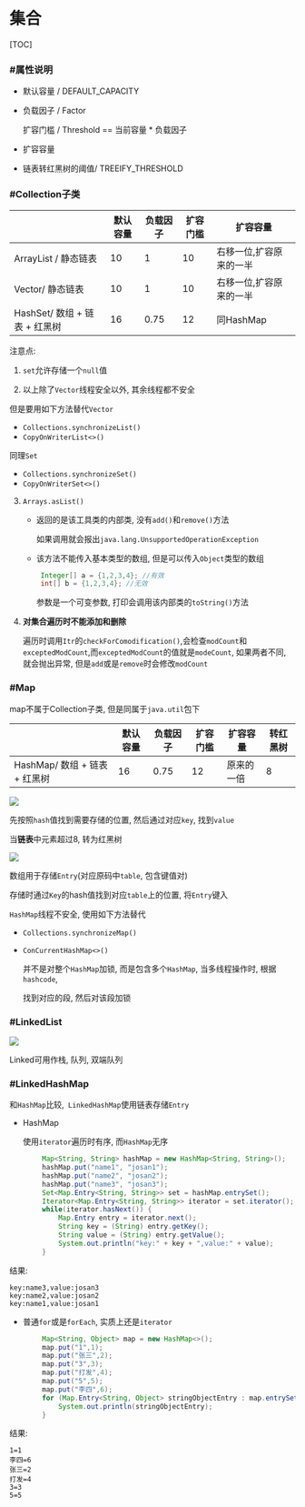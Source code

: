 # 集合

[TOC]

### #属性说明

- 默认容量 / DEFAULT_CAPACITY

- 负载因子 / Factor

  扩容门槛 / Threshold == 当前容量 * 负载因子 

- 扩容容量

- 链表转红黑树的阈值/ TREEIFY_THRESHOLD

### #Collection子类



|                               | 默认容量 | 负载因子 | 扩容门槛 | 扩容容量                |
| ----------------------------- | -------- | -------- | -------- | ----------------------- |
| ArrayList / 静态链表          | 10       | 1        | 10       | 右移一位,扩容原来的一半 |
| Vector/ 静态链表              | 10       | 1        | 10       | 右移一位,扩容原来的一半 |
| HashSet/ 数组 + 链表 + 红黑树 | 16       | 0.75     | 12       | 同HashMap               |

注意点: 

1. `set`允许存储一个`null`值

2. 以上除了`Vector`线程安全以外, 其余线程都不安全

但是要用如下方法替代`Vector`

- `Collections.synchronizeList()`
- `CopyOnWriterList<>()`

同理`Set`

- `Collections.synchronizeSet()`
- `CopyOnWriterSet<>()`

3. `Arrays.asList()`

   - 返回的是该工具类的内部类, 没有`add()`和`remove()`方法

     如果调用就会报出`java.lang.UnsupportedOperationException`

   - 该方法不能传入基本类型的数组, 但是可以传入`Object`类型的数组

     ```java
      Integer[] a = {1,2,3,4}; //有效
      int[] b = {1,2,3,4}; //无效
     ```

     参数是一个可变参数, 打印会调用该内部类的`toString()`方法

4. **对集合遍历时不能添加和删除**

   遍历时调用`Itr`的`checkForComodification()`,会检查`modCount`和`exceptedModCount`,而`exceptedModCount`的值就是`modeCount`, 如果两者不同, 就会抛出异常, 但是`add`或是`remove`时会修改`modCount`

### #Map

map不属于Collection子类, 但是同属于`java.util`包下

|                               | 默认容量 | 负载因子 | 扩容门槛 | 扩容容量   | 转红黑树 |
| ----------------------------- | -------- | -------- | -------- | ---------- | -------- |
| HashMap/ 数组 + 链表 + 红黑树 | 16       | 0.75     | 12       | 原来的一倍 | 8        |

<img src="..\..\..\imgs\_JavaSE\20180918194305122.png"/>

先按照`hash`值找到需要存储的位置, 然后通过对应`key`, 找到`value`

当**链表**中元素超过8, 转为红黑树

<img src="..\..\..\imgs\_JavaSE\Snipaste_2020-07-15_17-45-23.png"/>

数组用于存储`Entry`(对应原码中`table`, 包含键值对)

存储时通过`Key`的hash值找到对应`table`上的位置, 将`Entry`键入

`HashMap`线程不安全,  使用如下方法替代

- `Collections.synchronizeMap()`

- `ConCurrentHashMap<>()`

  并不是对整个`HashMap`加锁, 而是包含多个`HashMap`, 当多线程操作时, 根据`hashcode`,

  找到对应的段, 然后对该段加锁

### #LinkedList

<img src="..\..\..\imgs\_JavaSE\Snipaste_2020-07-15_17-39-24.png"/>

Linked可用作栈, 队列, 双端队列

### #LinkedHashMap

和`HashMap`比较,` LinkedHashMap`使用链表存储`Entry`

- HashMap

  使用`iterator`遍历时有序, 而`HashMap`无序

```java
        Map<String, String> hashMap = new HashMap<String, String>();
        hashMap.put("name1", "josan1");
        hashMap.put("name2", "josan2");
        hashMap.put("name3", "josan3");
        Set<Map.Entry<String, String>> set = hashMap.entrySet();
        Iterator<Map.Entry<String, String>> iterator = set.iterator();
        while(iterator.hasNext()) {
            Map.Entry entry = iterator.next();
            String key = (String) entry.getKey();
            String value = (String) entry.getValue();
            System.out.println("key:" + key + ",value:" + value);
        }
```

结果:	

```
key:name3,value:josan3
key:name2,value:josan2
key:name1,value:josan1
```

- 普通`for`或是`forEach`, 实质上还是`iterator`

```java
        Map<String, Object> map = new HashMap<>();
        map.put("1",1);
        map.put("张三",2);
        map.put("3",3);
        map.put("打发",4);
        map.put("5",5);
        map.put("李四",6);
        for (Map.Entry<String, Object> stringObjectEntry : map.entrySet()) {
            System.out.println(stringObjectEntry);
        }
```

结果:

```
1=1
李四=6
张三=2
打发=4
3=3
5=5

```


